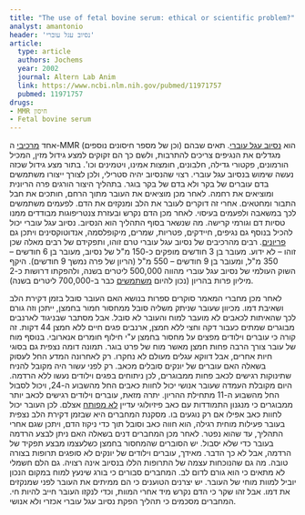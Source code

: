 ```yaml
---
title: "The use of fetal bovine serum: ethical or scientific problem?"
analyst: amantonio
header: 'נסיוב עגל עוברי'
article:
  type: article
  authors: Jochems
  year: 2002
  journal: Altern Lab Anim
  link: https://www.ncbi.nlm.nih.gov/pubmed/11971757
  pubmed: 11971757
drugs:
- MMR חיסון
- Fetal bovine serum
---
```


אחד [מרכיבי](https://www.cdc.gov/vaccines/pubs/pinkbook/downloads/appendices/B/excipient-table-2.pdf) ה-MMR (וכן של מספר חיסונים נוספים) הוא [נסיוב עגל עוברי](https://en.wikipedia.org/wiki/Fetal_bovine_serum). תאים שבהם מגדלים את הנגיפים צריכים להתרבות, ולשם כך הם זקוקים למצע גידול מזין, המכיל הורמונים, פקטורי גדילה, חלבונים, חומצות אמינו, ויטמינים וכו'. בתור מצע גידול שכזה נעשה שימוש בנסיוב עגל עוברי.
רצוי שהנסיוב יהיה סטרילי, ולכן לצורך ייצורו משתמשים בדם עוברים של בקר ולא בדם של בקר בוגר. בתהליך היצור הורגים פרה הריונית ומוציאים את רחמה. לאחר מכן מוציאים את העובר מתוך הרחם, חותכים את חבל התבור ומחטאים. אחרי זה דוקרים לעובר את הלב ומנקזים את הדם. לפעמים משתמשים לכך במשאבה ולפעמים בעיסוי. לאחר מכן הדם נקרש ובעזרת צנטריפוגות מבודדים ממנו טסיות דם וגורמי קרישה. מה שנשאר בסוף התהליך הוא הנסיוב.
נסיוב עגל עוברי יכול להכיל בנוסף גם נגיפים, חיידקים, פטריות, שמרים, מיקופלסמה, אנדוטוקסינים ויתכן גם [פריונים](https://he.wikipedia.org/wiki/פריון_(חלבון)). רבים מהרכיבים של נסיוב עגל עוברי טרם זוהו, ותפקידם של רבים מאלה שכן זוהו – לא ידוע.
מעובר בן 3 חודשים מופקים כ-150 מ"ל של נסיוב, מעובר בן 6 חודשים – 350 מ"ל, ומעובר בן 9 חודשים – 550 מ"ל (הריון של פרה נמשך 9 חודשים). היקף השוק העולמי של נסיוב עגל עוברי מהווה 500,000 ליטרים בשנה, ולהפקתו דרושות כ-2 מיליון פרות בהריון (נכון להיום [משתמשים](https://www.invitria.com/cell-culture-products-types/serum/) כבר ב-700,000 ליטרים בשנה).

לאחר מכן מחברי המאמר סוקרים ספרות בנושא האם העובר סובל בזמן דקירת הלב ושאיבת דמו.
מכיוון שעובר שניתק משליה סובל ממחסור חמור בחמצן, ייתכן וזה גורם לכך שהאיתות לכאבים לא מועבר למוח והעובר לא סובל.
אבל מסתבר שבניגוד לארנבים מבוגרים שמתים כעבור דקה וחצי ללא חמצן, ארנבים פגים חיים ללא חמצן 44 דקות. זה קורה כי עוברים וילודים מפצים על מחסור בחמצן ע"י חילוף חומרים אנארובי. בנוסף מוח של עובר צורך הרבה פחות חמצן מאשר מוח של פרט בוגר. תמונה דומה נצפית גם בסוגי חיות אחרים, אבל דווקא עגלים מעולם לא נחקרו.
רק לאחרונה המדע החל לעסוק בשאלה האם עוברים של יונקים סובלים מכאב. רק לפני עשור היה מקובל להניח שתינוקות רגישים לכאב פחות ממבוגרים, לכן ניתוחים בפגים וילודים נעשו ללא הרדמה. היום מקובלת העמדה שעובר אנושי יכול לחוות כאבים החל מהשבוע ה-24, ויכול לסבול החל מהשבוע ה-11 מתחילת ההריון. יתרה מזאת, עוברים וילודים רגישים לכאב יותר ממבוגרים כי מנגנון התמודדות עם כאב פיזיולוגי עדיין [לא מפותח](https://en.wikipedia.org/wiki/Nociception) אצלם. לכן העובר יכול לחוות כאב אפילו אם רק נוגעים בו.
מסקנת המחברים היא שבזמן דקירת הלב נצפית בעובר פעילות מוחית רגילה, הוא חווה כאב וסובל תוך כדי ניקוז הדם, ויתכן שגם אחרי התהליך, עד שהוא נפטר.
לאחר מכן המחברים דנים בשאלה האם ניתן לבצע הרדמה בעובר כדי שלא יסבול. יש הסוברים שהמחסור בחמצן כשלעצמו מבצע תפקיד של הרדמה, אבל לא כך הדבר. מאידך, עוברים וילודים של יונקים לא סופגים תרופות בצורה טובה. מה גם שהנוכחות עצמה של התרופות הללו בנסיוב אינה רצויה. גם הלם חשמלי לא מתאים כי הוא גורם לדום לב. המחברים סבורים כי בורג שינעץ למוח במקום הנכון יוביל למוות מוחי של העובר.
יש יצרנים הטוענים כי הם ממיתים את העובר לפני שמנקזים את דמו. אבל זהו שקר כי הדם נקרש מיד אחרי המוות, וכדי לנקזו העובר חייב להיות חי.
המחברים מסכמים כי תהליך הפקת נסיוב עגל עוברי אכזרי ולא אנושי.
